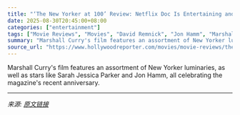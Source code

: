 ```yaml
---
title: "‘The New Yorker at 100’ Review: Netflix Doc Is Entertaining and Star-Studded, but the Storied Magazine Deserved More Depth"
date: 2025-08-30T20:45:00+08:00
categories: ["entertainment"]
tags: ["Movie Reviews", "Movies", "David Remnick", "Jon Hamm", "Marshall Curry", "Sarah Jessica Parker", "Telludride Film Festival", "Telluride", "Telluride 2025", "The New Yorker at 100"]
summary: "Marshall Curry's film features an assortment of New Yorker luminaries, as well as stars like Sarah Jessica Parker and Jon Hamm, all celebrating the magazine's recent anniversary."
source_url: "https://www.hollywoodreporter.com/movies/movie-reviews/the-new-yorker-at-100-review-netflix-doc-1236357422/"
---
```


Marshall Curry's film features an assortment of New Yorker luminaries, as well as stars like Sarah Jessica Parker and Jon Hamm, all celebrating the magazine's recent anniversary.

---

*来源: [原文链接](https://www.hollywoodreporter.com/movies/movie-reviews/the-new-yorker-at-100-review-netflix-doc-1236357422/)*
